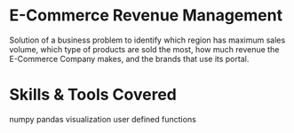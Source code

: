 # E-Commerce Revenue Management

Solution of a business problem to identify which region has maximum sales volume, which type of products are sold the most, how much revenue the E-Commerce Company makes, and the brands that use its portal.

# Skills & Tools Covered

numpy
pandas
visualization
user defined functions
